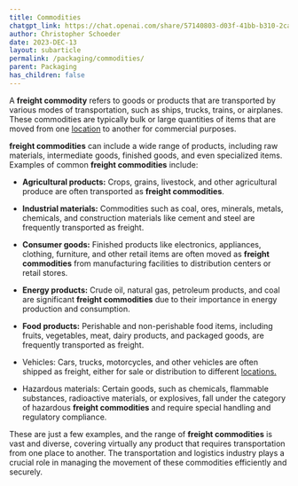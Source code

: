 ```yaml
---
title: Commodities
chatgpt_link: https://chat.openai.com/share/57140803-d03f-41bb-b310-2ca29d341421
author: Christopher Schoeder
date: 2023-DEC-13
layout: subarticle
permalink: /packaging/commodities/
parent: Packaging
has_children: false
---
```


A **freight commodity** refers to goods or products that are transported by various modes of transportation, such as ships, trucks, trains, or airplanes. These commodities are typically bulk or large quantities of items that are moved from one <a href="/locations/">location</a> to another for commercial purposes.

**freight commodities** can include a wide range of products, including raw materials, intermediate goods, finished goods, and even specialized items. Examples of common **freight commodities** include:

- **Agricultural products:** Crops, grains, livestock, and other agricultural produce are often transported as **freight commodities**.

- **Industrial materials:** Commodities such as coal, ores, minerals, metals, chemicals, and construction materials like cement and steel are frequently transported as freight.

- **Consumer goods:** Finished products like electronics, appliances, clothing, furniture, and other retail items are often moved as **freight commodities** from manufacturing facilities to distribution centers or retail stores.

- **Energy products:** Crude oil, natural gas, petroleum products, and coal are significant **freight commodities** due to their importance in energy production and consumption.

- **Food products:** Perishable and non-perishable food items, including fruits, vegetables, meat, dairy products, and packaged goods, are frequently transported as freight.

- Vehicles: Cars, trucks, motorcycles, and other vehicles are often shipped as freight, either for sale or distribution to different <a href="/locations/">locations.</a> 

- Hazardous materials: Certain goods, such as chemicals, flammable substances, radioactive materials, or explosives, fall under the category of hazardous **freight commodities** and require special handling and regulatory compliance.

These are just a few examples, and the range of ****freight commodities**** is vast and diverse, covering virtually any product that requires transportation from one place to another. The transportation and logistics industry plays a crucial role in managing the movement of these commodities efficiently and securely.
